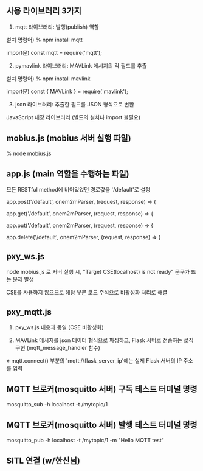 ## 사용 라이브러리 3가지
1. mqtt 라이브러리: 발행(publish) 역할

설치 명령어) % npm install mqtt

import문) const mqtt = require('mqtt');

2. pymavlink 라이브러리: MAVLink 메시지의 각 필드를 추출

설치 명령어) % npm install mavlink

import문) const { MAVLink } = require('mavlink');

3. json 라이브러리: 추출한 필드를 JSON 형식으로 변환

JavaScript 내장 라이브러리 (별도의 설치나 import 불필요)

## mobius.js (mobius 서버 실행 파일)
% node mobius.js

## app.js (main 역할을 수행하는 파일)
모든 RESTful method에 비어있었던 경로값을 '/default'로 설정 

app.post('/default', onem2mParser, (request, response) => {

app.get('/default', onem2mParser, (request, response) => {

app.put('/default', onem2mParser, (request, response) => {

app.delete('/default', onem2mParser, (request, response) => {

## pxy_ws.js
node mobius.js 로 서버 실행 시, "Target CSE(localhost) is not ready" 문구가 뜨는 문제 발생

CSE를 사용하지 않으므로 해당 부분 코드 주석으로 비활성화 처리로 해결

## pxy_mqtt.js
1. pxy_ws.js 내용과 동일 (CSE 비활성화)

2. MAVLink 메시지를 json 데이터 형식으로 파싱하고, Flask 서버로 전송하는 로직 구현 (mqtt_message_handler 함수)

※ mqtt.connect() 부분의 'mqtt://flask_server_ip'에는 실제 Flask 서버의 IP 주소를 입력

## MQTT 브로커(mosquitto 서버) 구독 테스트 터미널 명령
mosquitto_sub -h localhost -t /mytopic/1

## MQTT 브로커(mosquitto 서버) 발행 테스트 터미널 명령
mosquitto_pub -h localhost -t /mytopic/1 -m "Hello MQTT test"

## SITL 연결 (w/한신님)
